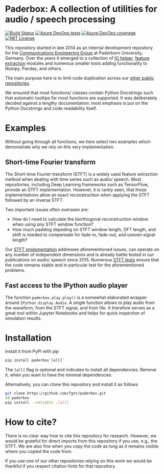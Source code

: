 # Paderbox: A collection of utilities for audio / speech processing

[![Build Status](https://dev.azure.com/fgnt/fgnt/_apis/build/status/fgnt.paderbox?branchName=master)](https://dev.azure.com/fgnt/fgnt/_build/latest?definitionId=2&branchName=master)
[![Azure DevOps tests](https://img.shields.io/azure-devops/tests/fgnt/fgnt/2/master)](https://dev.azure.com/fgnt/fgnt/_build/latest?definitionId=2&branchName=master)
[![Azure DevOps coverage](https://img.shields.io/azure-devops/coverage/fgnt/fgnt/2/master)](https://dev.azure.com/fgnt/fgnt/_build/latest?definitionId=2&branchName=master)
[![MIT License](https://img.shields.io/badge/license-MIT-blue.svg)](https://raw.githubusercontent.com/fgnt/paderbox/master/LICENSE)

This repository started in late 2014 as an internal development repository for the [Communications Engineering Group](https://ei.uni-paderborn.de/nt/) at Paderborn University, Germany.
Over the years it emerged to a collection of [IO helper](https://github.com/fgnt/paderbox/tree/master/paderbox/io), [feature extraction](https://github.com/fgnt/paderbox/tree/master/paderbox/transform) modules and numerous smaller tools adding functionality to Numpy, Pandas, and others.

The main purpose here is to limit code duplication across our [other public repositories](https://github.com/fgnt).

We ensured that most functions/ classes contain Python Docstrings such that automatic tooltips for most functions are supported.
It was deliberately decided against a lengthy documentation: most emphasis is put on the Python Docstrings and code readability itself.


# Examples
Without going through all functions, we here select two examples which demonstrate why we rely on this very implementation.


## Short-time Fourier transform

The Short-time Fourier transform (STFT) is a widely used feature extraction method when dealing with time series such as audio/ speech.
Most repositories, including Deep Learning frameworks such as TensorFlow, provide an STFT implementation.
However, it is rarely seen, that these implementations allow an exact reconstruction when applying the STFT followed by an inverse STFT.

Two important issues often overseen are:
- How do I need to calculate the biorthogonal reconstruction window when using *any* STFT window function?
- How much padding depeding on STFT window length, DFT length, and shift is needed to compensate for fade-in, fade-out, and uneven signal length?

Our [STFT implementation](https://github.com/fgnt/paderbox/blob/master/paderbox/transform/module_stft.py) addresses aforementioned issues, can operate on any number of independent dimensions and is already battle tested in our publications on audio/ speech since 2015.
Numerous [STFT tests](https://github.com/fgnt/paderbox/blob/master/tests/transform_tests/test_stft.py) ensure that the code remains stable and in particular test for the aforementioned problems.

## Fast access to the IPython audio player

The function `paderbox.play.play()` is a somewhat elaborated wrapper around `IPython.display.Audio`.
A single function allows to play audio from the waveform, from the STFT signal, and from file.
It therefore serves as a great tool within Jupyter Notebooks and helps for quick inspection of simulation results.

# Installation
Install it from PyPI with pip
```bash
pip install paderbox`[all]`
```
The `[all]` flag is optional and indicates to install all dependencies.
Remove it, when you want to have the minimal dependencies.

Alternatively, you can clone this repository and install it as follows
```bash
git clone https://github.com/fgnt/paderbox.git
cd paderbox
pip install --editable .[all]
```

# How to cite?

There is no clear way how to cite this repository for research.
However, we would be grateful for direct imports from this repository if you use, e.g., the STFT.
We are also fine when you copy the code as long as it remains visible where you copied the code from.

If you use one of our other repositories relying on this work we would be thankful if you respect citation hints for that repository.
